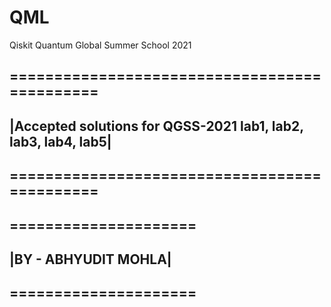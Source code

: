 # QML
Qiskit Quantum Global Summer School 2021 


## =============================================
## |Accepted solutions for QGSS-2021 lab1, lab2, lab3, lab4, lab5|
## =============================================
## =====================
## |BY - ABHYUDIT MOHLA|
## =====================


